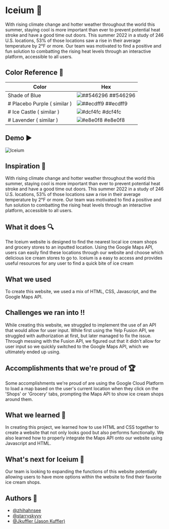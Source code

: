 ﻿# Iceium :ice_cream:
With rising climate change and hotter weather throughout the world this summer, staying cool is more important than ever to prevent potential heat stroke and have a good time out doors. This summer 2022 in a study of 246 U.S. locations, 53% of those locations saw a rise in their average temperature by 2°F or more. Our team was motivated to find a positive and fun solution to combatting the rising heat levels through an interactive platform, accessible to all users.

## Color Reference 	:art:

  

|Color|Hex  |
|--|--|
|Shade of Blue  | ![##546296](https://cdn.discordapp.com/attachments/315879205818597377/990614254493261874/Screenshot_2.jpg) ##546296 |
|# Placebo Purple  ( similar )  | ![##ecdff9](https://cdn.discordapp.com/attachments/315879205818597377/990614254698778664/Screenshot_4.jpg) ##ecdff9 |
|# Ice Castle  ( similar )  | ![#dcf4fc ](https://cdn.discordapp.com/attachments/315879205818597377/990614255248220231/Screenshot_6.jpg) #dcf4fc |
|# Lavender  ( similar )  | ![#e8e0f8](https://cdn.discordapp.com/attachments/315879205818597377/990614255248220231/Screenshot_6.jpg) #e8e0f8 |
## Demo :arrow_forward:
![Iceium](demo/demo.gif)


## Inspiration 	:star2:

With rising climate change and hotter weather throughout the world this summer, staying cool is more important than ever to prevent potential heat stroke and have a good time out doors. This summer 2022 in a study of 246 U.S. locations, 53% of those locations saw a rise in their average temperature by 2°F or more. Our team was motivated to find a positive and fun solution to combatting the rising heat levels through an interactive platform, accessible to all users.

## What it does :mag:
The Iceium website is designed to find the nearest local ice cream shops and grocery stores to an inputted location. Using the Google Maps API, users can easily find these locations through our website and choose which delicious ice cream stores to go to. Iceium is a easy to access and provides useful resources for any user to find a quick bite of ice cream
## What we used
To create this website, we used a mix of HTML, CSS, Javascript, and the Google Maps API.

## Challenges we ran into :bangbang:
While creating this website, we struggled to implement the use of an API that would allow for user input. While first using the Yelp Fusion API, we struggled with authorization at first, but later managed to fix the issue. Through messing with the Fusion API, we figured out that it didn't allow for user input so we quickly switched to the Google Maps API, which we ultimately ended up using. 
## Accomplishments that we're proud of :trophy:
Some accomplishments we're proud of are using the Google Cloud Platform to load a map based on the user's current location when they click on the 'Shops' or 'Grocery' tabs, prompting the Maps API to show ice cream shops around them. 
## What we learned :book:
In creating this project, we learned how to use HTML and CSS together to create a website that not only looks good but also performs functionally. We also learned how to properly integrate the Maps API onto our website using Javascript and HTML.
## What's next for Iceium :shaved_ice:
Our team is looking to expanding the functions of this website potentially allowing users to have more options within the website to find their favorite ice cream shops.
## Authors :sparkling_heart:

- [@zhihahnsee](https://github.com/zhihahnsee)
- [@starryskyyy](https://github.com/starryskyyy) 
- [@Jkuffler (Jason Kuffler)](https://github.com/Jkuffler)


